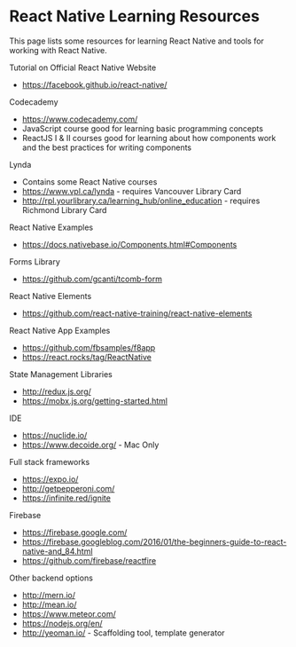 # React Native Learning Resources
This page lists some resources for learning React Native and tools for working with React Native.

Tutorial on Official React Native Website
- https://facebook.github.io/react-native/

Codecademy
- https://www.codecademy.com/
- JavaScript course good for learning basic programming concepts
- ReactJS I & II courses good for learning about how components work and the best practices for writing components

Lynda
- Contains some React Native courses
- https://www.vpl.ca/lynda - requires Vancouver Library Card
- http://rpl.yourlibrary.ca/learning_hub/online_education - requires Richmond Library Card

React Native Examples
- https://docs.nativebase.io/Components.html#Components

Forms Library
- https://github.com/gcanti/tcomb-form

React Native Elements
- https://github.com/react-native-training/react-native-elements

React Native App Examples
- https://github.com/fbsamples/f8app
- https://react.rocks/tag/ReactNative

State Management Libraries
- http://redux.js.org/
- https://mobx.js.org/getting-started.html

IDE
- https://nuclide.io/
- https://www.decoide.org/ - Mac Only

Full stack frameworks
- https://expo.io/
- http://getpepperoni.com/
- https://infinite.red/ignite

Firebase
- https://firebase.google.com/
- https://firebase.googleblog.com/2016/01/the-beginners-guide-to-react-native-and_84.html
- https://github.com/firebase/reactfire

Other backend options
- http://mern.io/
- http://mean.io/
- https://www.meteor.com/
- https://nodejs.org/en/
- http://yeoman.io/ - Scaffolding tool, template generator
